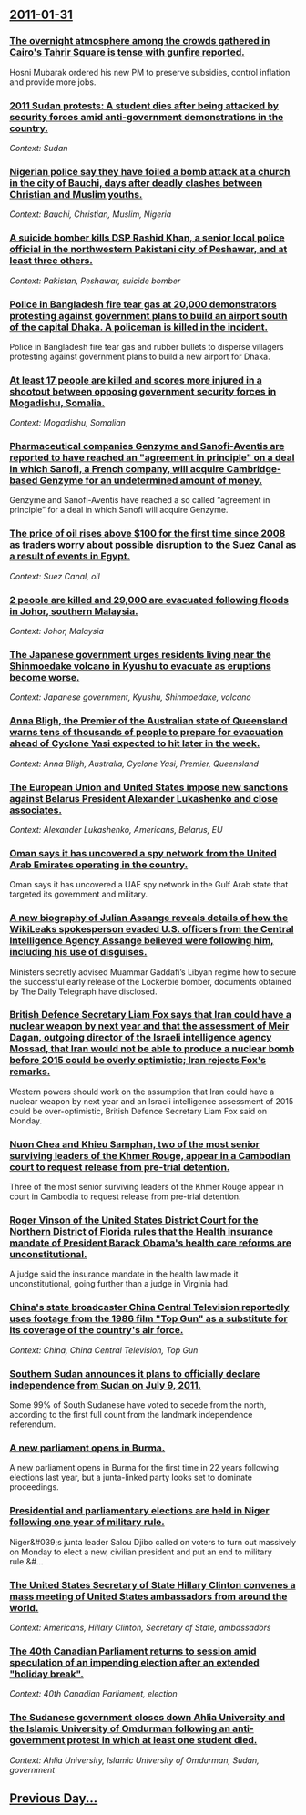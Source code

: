 ## [2011-01-31](/news/2011/01/31/index.md)

### [The overnight atmosphere among the crowds gathered in Cairo's Tahrir Square is tense with gunfire reported. ](/news/2011/01/31/the-overnight-atmosphere-among-the-crowds-gathered-in-cairo-s-tahrir-square-is-tense-with-gunfire-reported.md)
Hosni Mubarak ordered his new PM to preserve subsidies, control inflation and provide more jobs.

### [2011 Sudan protests: A student dies after being attacked by security forces amid anti-government demonstrations in the country. ](/news/2011/01/31/2011-sudan-protests-a-student-dies-after-being-attacked-by-security-forces-amid-anti-government-demonstrations-in-the-country.md)
_Context: Sudan_

### [Nigerian police say they have foiled a bomb attack at a church in the city of Bauchi, days after deadly clashes between Christian and Muslim youths. ](/news/2011/01/31/nigerian-police-say-they-have-foiled-a-bomb-attack-at-a-church-in-the-city-of-bauchi-days-after-deadly-clashes-between-christian-and-muslim.md)
_Context: Bauchi, Christian, Muslim, Nigeria_

### [A suicide bomber kills DSP Rashid Khan, a senior local police official in the northwestern Pakistani city of Peshawar, and at least three others. ](/news/2011/01/31/a-suicide-bomber-kills-dsp-rashid-khan-a-senior-local-police-official-in-the-northwestern-pakistani-city-of-peshawar-and-at-least-three-ot.md)
_Context: Pakistan, Peshawar, suicide bomber_

### [Police in Bangladesh fire tear gas at 20,000 demonstrators protesting against government plans to build an airport south of the capital Dhaka. A policeman is killed in the incident. ](/news/2011/01/31/police-in-bangladesh-fire-tear-gas-at-20-000-demonstrators-protesting-against-government-plans-to-build-an-airport-south-of-the-capital-dhak.md)
Police in Bangladesh fire tear gas and rubber bullets to disperse villagers protesting against government plans to build a new airport for Dhaka.

### [At least 17 people are killed and scores more injured in a shootout between opposing government security forces in Mogadishu, Somalia. ](/news/2011/01/31/at-least-17-people-are-killed-and-scores-more-injured-in-a-shootout-between-opposing-government-security-forces-in-mogadishu-somalia.md)
_Context: Mogadishu, Somalian_

### [Pharmaceutical companies Genzyme and Sanofi-Aventis are reported to have reached an "agreement in principle" on a deal in which Sanofi, a French company, will acquire Cambridge-based Genzyme for an undetermined amount of money. ](/news/2011/01/31/pharmaceutical-companies-genzyme-and-sanofi-aventis-are-reported-to-have-reached-an-agreement-in-principle-on-a-deal-in-which-sanofi-a-fr.md)
Genzyme and Sanofi-Aventis have reached a so called &ldquo;agreement in principle&rdquo; for a deal in which Sanofi will acquire Genzyme. 

### [The price of oil rises above $100 for the first time since 2008 as traders worry about possible disruption to the Suez Canal as a result of events in Egypt. ](/news/2011/01/31/the-price-of-oil-rises-above-100-for-the-first-time-since-2008-as-traders-worry-about-possible-disruption-to-the-suez-canal-as-a-result-of.md)
_Context: Suez Canal, oil_

### [2 people are killed and 29,000 are evacuated following floods in Johor, southern Malaysia. ](/news/2011/01/31/2-people-are-killed-and-29-000-are-evacuated-following-floods-in-johor-southern-malaysia.md)
_Context: Johor, Malaysia_

### [The Japanese government urges residents living near the Shinmoedake volcano in Kyushu to evacuate as eruptions become worse. ](/news/2011/01/31/the-japanese-government-urges-residents-living-near-the-shinmoedake-volcano-in-kya-sha-to-evacuate-as-eruptions-become-worse.md)
_Context: Japanese government, Kyushu, Shinmoedake, volcano_

### [Anna Bligh, the Premier of the Australian state of Queensland warns tens of thousands of people to prepare for evacuation ahead of Cyclone Yasi expected to hit later in the week. ](/news/2011/01/31/anna-bligh-the-premier-of-the-australian-state-of-queensland-warns-tens-of-thousands-of-people-to-prepare-for-evacuation-ahead-of-cyclone-y.md)
_Context: Anna Bligh, Australia, Cyclone Yasi, Premier, Queensland_

### [The European Union and United States impose new sanctions against Belarus President Alexander Lukashenko and close associates. ](/news/2011/01/31/the-european-union-and-united-states-impose-new-sanctions-against-belarus-president-alexander-lukashenko-and-close-associates.md)
_Context: Alexander Lukashenko, Americans, Belarus, EU_

### [Oman says it has uncovered a spy network from the United Arab Emirates operating in the country. ](/news/2011/01/31/oman-says-it-has-uncovered-a-spy-network-from-the-united-arab-emirates-operating-in-the-country.md)
Oman says it has uncovered a UAE spy network in the Gulf Arab state that targeted its government and military.

### [A new biography of Julian Assange reveals details of how the WikiLeaks spokesperson evaded U.S. officers from the Central Intelligence Agency Assange believed were following him, including his use of disguises. ](/news/2011/01/31/a-new-biography-of-julian-assange-reveals-details-of-how-the-wikileaks-spokesperson-evaded-u-s-officers-from-the-central-intelligence-agenc.md)
Ministers secretly advised Muammar Gaddafi&rsquo;s Libyan regime how to secure the successful early release of the Lockerbie bomber, documents obtained by The Daily Telegraph have disclosed.

### [British Defence Secretary Liam Fox says that Iran could have a nuclear weapon by next year and that the assessment of Meir Dagan, outgoing director of the Israeli intelligence agency Mossad, that Iran would not be able to produce a nuclear bomb before 2015 could be overly optimistic; Iran rejects Fox's remarks.](/news/2011/01/31/british-defence-secretary-liam-fox-says-that-iran-could-have-a-nuclear-weapon-by-next-year-and-that-the-assessment-of-meir-dagan-outgoing-d.md)
Western powers should work on the assumption that Iran could have a nuclear weapon by next year and an Israeli intelligence assessment of 2015 could be over-optimistic, British Defence Secretary Liam Fox said on Monday.

### [Nuon Chea and Khieu Samphan, two of the most senior surviving leaders of the Khmer Rouge, appear in a Cambodian court to request release from pre-trial detention. ](/news/2011/01/31/nuon-chea-and-khieu-samphan-two-of-the-most-senior-surviving-leaders-of-the-khmer-rouge-appear-in-a-cambodian-court-to-request-release-fro.md)
Three of the most senior surviving leaders of the Khmer Rouge appear in court in Cambodia to request release from pre-trial detention.

### [Roger Vinson of the United States District Court for the Northern District of Florida rules that the Health insurance mandate of President Barack Obama's health care reforms are unconstitutional. ](/news/2011/01/31/roger-vinson-of-the-united-states-district-court-for-the-northern-district-of-florida-rules-that-the-health-insurance-mandate-of-president-b.md)
A judge said the insurance mandate in the health law made it unconstitutional, going further than a judge in Virginia had.

### [China's state broadcaster China Central Television reportedly uses footage from the 1986 film "Top Gun" as a substitute for its coverage of the country's air force. ](/news/2011/01/31/china-s-state-broadcaster-china-central-television-reportedly-uses-footage-from-the-1986-film-top-gun-as-a-substitute-for-its-coverage-of.md)
_Context: China, China Central Television, Top Gun_

### [Southern Sudan announces it plans to officially declare independence from Sudan on July 9, 2011. ](/news/2011/01/31/southern-sudan-announces-it-plans-to-officially-declare-independence-from-sudan-on-july-9-2011.md)
Some 99% of South Sudanese have voted to secede from the north, according to the first full count from the landmark independence referendum.

### [A new parliament opens in Burma. ](/news/2011/01/31/a-new-parliament-opens-in-burma.md)
A new parliament opens in Burma for the first time in 22 years following elections last year, but a junta-linked party looks set to dominate proceedings.

### [Presidential and parliamentary elections are held in Niger following one year of military rule. ](/news/2011/01/31/presidential-and-parliamentary-elections-are-held-in-niger-following-one-year-of-military-rule.md)
Niger&amp;&#x23;039&#x3B;s&#x20;junta&#x20;leader&#x20;Salou&#x20;Djibo&#x20;called&#x20;on&#x20;voters&#x20;to&#x20;turn&#x20;out&#x20;massively&#x20;on&#x20;Monday&#x20;to&#x20;elect&#x20;a&#x20;new,&#x20;civilian&#x20;president&#x20;and&#x20;put&#x20;an&#x20;end&#x20;to&#x20;military&#x20;rule.&#...

### [The United States Secretary of State Hillary Clinton convenes a mass meeting of United States ambassadors from around the world. ](/news/2011/01/31/the-united-states-secretary-of-state-hillary-clinton-convenes-a-mass-meeting-of-united-states-ambassadors-from-around-the-world.md)
_Context: Americans, Hillary Clinton, Secretary of State, ambassadors_

### [The 40th Canadian Parliament returns to session amid speculation of an impending election after an extended "holiday break". ](/news/2011/01/31/the-40th-canadian-parliament-returns-to-session-amid-speculation-of-an-impending-election-after-an-extended-holiday-break.md)
_Context: 40th Canadian Parliament, election_

### [The Sudanese government closes down Ahlia University and the Islamic University of Omdurman following an anti-government protest in which at least one student died. ](/news/2011/01/31/the-sudanese-government-closes-down-ahlia-university-and-the-islamic-university-of-omdurman-following-an-anti-government-protest-in-which-at.md)
_Context: Ahlia University, Islamic University of Omdurman, Sudan, government_

## [Previous Day...](/news/2011/01/30/index.md)

